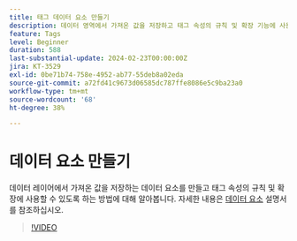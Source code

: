 ```yaml
---
title: 태그 데이터 요소 만들기
description: 데이터 영역에서 가져온 값을 저장하고 태그 속성의 규칙 및 확장 기능에 사용할 수 있도록 데이터 요소를 만드는 방법을 알아봅니다.
feature: Tags
level: Beginner
duration: 588
last-substantial-update: 2024-02-23T00:00:00Z
jira: KT-3529
exl-id: 0be71b74-758e-4952-ab77-55deb8a02eda
source-git-commit: a72fd41c9673d06585dc787ffe8086e5c9ba23a0
workflow-type: tm+mt
source-wordcount: '68'
ht-degree: 38%

---
```


# 데이터 요소 만들기

데이터 레이어에서 가져온 값을 저장하는 데이터 요소를 만들고 태그 속성의 규칙 및 확장에 사용할 수 있도록 하는 방법에 대해 알아봅니다. 자세한 내용은 [데이터 요소](https://experienceleague.adobe.com/docs/experience-platform/tags/ui/data-elements.html) 설명서를 참조하십시오.

>[!VIDEO](https://video.tv.adobe.com/v/28733/?learn=on)
